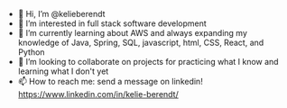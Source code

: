 - 👋 Hi, I’m @kelieberendt
- 👀 I’m interested in full stack software development
- 🌱 I’m currently learning about AWS and always expanding my knowledge of Java, Spring, SQL, javascript, html, CSS, React, and Python
- 💞️ I’m looking to collaborate on projects for practicing what I know and learning what I don't yet
- 📫 How to reach me: send a message on linkedin! https://www.linkedin.com/in/kelie-berendt/

<!---
kelieberendt/kelieberendt is a ✨ special ✨ repository because its `README.md` (this file) appears on your GitHub profile.
You can click the Preview link to take a look at your changes.
--->
